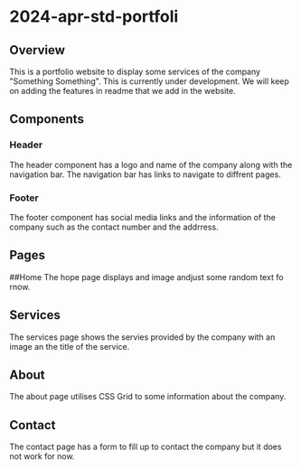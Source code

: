 # 2024-apr-std-portfoli

## Overview

This is a portfolio website to display some services of the company "Something Something". 
This is currently under development. We will keep on adding the features in readme that we add in the website.


## Components

### Header
The header component has a logo and name of the company along with the navigation bar. The navigation bar has links to navigate to diffrent pages.

### Footer
The footer component has social media links and the information of the company such as the contact number and the addrress.

## Pages

##Home
The hope page displays and image andjust some random text fo rnow.

## Services
The services page shows the servies provided by the company with an image an the title of the service.

## About
The about page utilises CSS Grid to some information about the company.

## Contact
The contact page has a form to fill up to contact the company but it does not work for now.
